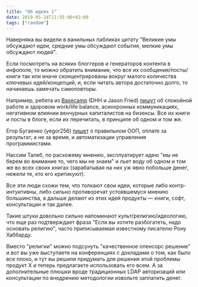 ```yaml
---
title: "Об идеях 1"
date: 2019-05-24T11:55:00+02:00
tags: ["random"]
---
```


Наверняка вы видели в ванильных пабликах цитату "Великие умы обсуждают идеи, средние умы обсуждают события, мелкие умы обсуждают людей".

Если посмотреть на всяких блоггеров и генераторов контента в инфополе, то можно обратить внимание, что все их сообщения/посты/книги так или иначе сконцентрированы вокруг малого количества ключевых идей/концепций, и, если читать автора достаточно долго, то начинаешь замечать самоповторы. 

Например, ребята из [Basecamp](https://basecamp.com) (DHH и Jason Fried) [пишут](https://m.signalvnoise.com) об спокойной работе и здоровом work/life balance, асинхронных коммуникациях, негативном влиянии венчурных капиталистов на бизенсы. Все их книги и посты в блоге, если их перечитать, в принципе об одном и том же.

Егор Бугаенко (yegor256) [пишет](https://www.yegor256.com) о правильном ООП, оплате за результат, а не за время, и автоматизации управления программистами. 

Нассим Талеб, по расхожему мнению, эксплуатирует идею "мы не берем во внимание то, чего мы не знаем" и льет воду об одном и том же во всех своих книгах (зарабатывая на них уж явно побольше денег, нежели те, кто его критикуют).

Все эти люди схожи тем, что толкают свои идеи, которые либо контр-интуитивны, либо сильно противоречат устоявшемуся мнению большинства, а дальше делают из этих идей продукты — книги, софт, консультации и так далее.

Такие штуки довольно сильно напоминают культ/религию/идеологию, что еще раз подтверждает фраза "Если вы хотите разбогатеть, надо основать религию", часто приписываемая известному писателю Рону Хаббарду.

Вместо "религии" можно подсунуть "качественное опенсорс решение" и вот вы уже выступаете на конференциях с докладами о том, как было все плохо, и тут вы решили придумать для решения этой проблемы продукт Х и теперь предлагаете использовать его всем. А за дополнительные плюшки вроде традиционных LDAP авторизаций или консультации по внедрению методологии извольте заплатить денег.